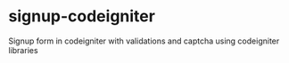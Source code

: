 # signup-codeigniter
Signup form in codeigniter with validations and captcha using codeigniter libraries
